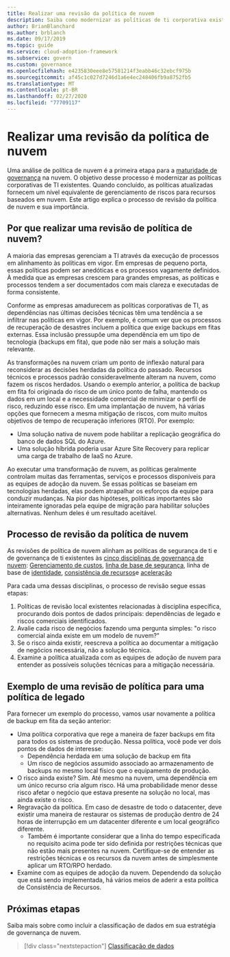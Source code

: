 ```yaml
---
title: Realizar uma revisão da política de nuvem
description: Saiba como modernizar as políticas de ti corporativa existentes para fornecer um nível equivalente de gerenciamento de riscos para recursos baseados em nuvem.
author: BrianBlanchard
ms.author: brblanch
ms.date: 09/17/2019
ms.topic: guide
ms.service: cloud-adoption-framework
ms.subservice: govern
ms.custom: governance
ms.openlocfilehash: e4235830eee8e57581214f3eabb46c32ebcf975b
ms.sourcegitcommit: af45c1c027d7246d1a6e4ec248406fb9a8752fb5
ms.translationtype: MT
ms.contentlocale: pt-BR
ms.lasthandoff: 02/27/2020
ms.locfileid: "77709117"
---
```

<!-- markdownlint-disable MD026 -->

# <a name="conduct-a-cloud-policy-review"></a>Realizar uma revisão da política de nuvem

Uma análise de política de nuvem é a primeira etapa para a [maturidade de governança](../index.md) na nuvem. O objetivo desse processo é modernizar as políticas corporativas de TI existentes. Quando concluído, as políticas atualizadas fornecem um nível equivalente de gerenciamento de riscos para recursos baseados em nuvem. Este artigo explica o processo de revisão da política de nuvem e sua importância.

## <a name="why-perform-a-cloud-policy-review"></a>Por que realizar uma revisão de política de nuvem?

A maioria das empresas gerenciam a TI através da execução de processos em alinhamento às políticas em vigor. Em empresas de pequeno porta, essas políticas podem ser anedóticas e os processos vagamente definidos. À medida que as empresas crescem para grandes empresas, as políticas e processos tendem a ser documentados com mais clareza e executadas de forma consistente.

Conforme as empresas amadurecem as políticas corporativas de TI, as dependências nas últimas decisões técnicas têm uma tendência a se infiltrar nas políticas em vigor. Por exemplo, é comum ver que os processos de recuperação de desastres incluem a política que exige backups em fitas externas. Essa inclusão pressupõe uma dependência em um tipo de tecnologia (backups em fita), que pode não ser mais a solução mais relevante.

As transformações na nuvem criam um ponto de inflexão natural para reconsiderar as decisões herdadas da política do passado. Recursos técnicos e processos padrão consideravelmente alteram na nuvem, como fazem os riscos herdados. Usando o exemplo anterior, a política de backup em fita foi originada do risco de um único ponto de falha, mantendo os dados em um local e a necessidade comercial de minimizar o perfil de risco, reduzindo esse risco. Em uma implantação de nuvem, há várias opções que fornecem a mesma mitigação de riscos, com muito muitos objetivos de tempo de recuperação inferiores (RTO). Por exemplo:

- Uma solução nativa de nuvem pode habilitar a replicação geográfica do banco de dados SQL do Azure.
- Uma solução híbrida poderia usar Azure Site Recovery para replicar uma carga de trabalho de IaaS no Azure.

Ao executar uma transformação de nuvem, as políticas geralmente controlam muitas das ferramentas, serviços e processos disponíveis para as equipes de adoção da nuvem. Se essas políticas se baseiam em tecnologias herdadas, elas podem atrapalhar os esforços da equipe para conduzir mudanças. Na pior das hipóteses, políticas importantes são inteiramente ignoradas pela equipe de migração para habilitar soluções alternativas. Nenhum deles é um resultado aceitável.

## <a name="the-cloud-policy-review-process"></a>Processo de revisão da política de nuvem

As revisões de política de nuvem alinham as políticas de segurança de ti e de governança de ti existentes às [cinco disciplinas de governança de nuvem](../index.md): [Gerenciamento de custos](../cost-management/index.md), [linha de base de segurança](../security-baseline/index.md), linha de base de [identidade](../identity-baseline/index.md), [consistência de recursos](../resource-consistency/index.md)e [aceleração](../deployment-acceleration/index.md)

Para cada uma dessas disciplinas, o processo de revisão segue essas etapas:

1. Políticas de revisão local existentes relacionadas à disciplina específica, procurando dois pontos de dados principais: dependências de legado e riscos comerciais identificados.
2. Avalie cada risco de negócios fazendo uma pergunta simples: "o risco comercial ainda existe em um modelo de nuvem?"
3. Se o risco ainda existir, reescreva a política ao documentar a mitigação de negócios necessária, não a solução técnica.
4. Examine a política atualizada com as equipes de adoção de nuvem para entender as possíveis soluções técnicas para a mitigação necessária.

## <a name="example-of-a-policy-review-for-a-legacy-policy"></a>Exemplo de uma revisão de política para uma política de legado

Para fornecer um exemplo do processo, vamos usar novamente a política de backup em fita da seção anterior:

- Uma política corporativa que rege a maneira de fazer backups em fita para todos os sistemas de produção. Nessa política, você pode ver dois pontos de dados de interesse:
  - Dependência herdada em uma solução de backup em fita
  - Um risco de negócios assumido associado ao armazenamento de backups no mesmo local físico que o equipamento de produção.
- O risco ainda existe? Sim. Até mesmo na nuvem, uma dependência em um único recurso cria algum risco. Há uma probabilidade menor desse risco afetar o negócio que estava presente na solução no local, mas ainda existe o risco.
- Regravação da política. Em caso de desastre de todo o datacenter, deve existir uma maneira de restaurar os sistemas de produção dentro de 24 horas de interrupção em um datacenter diferente e um local geográfico diferente.
  - Também é importante considerar que a linha do tempo especificada no requisito acima pode ter sido definida por restrições técnicas que não estão mais presentes na nuvem. Certifique-se de entender as restrições técnicas e os recursos da nuvem antes de simplesmente aplicar um RTO/RPO herdado.
- Examine com as equipes de adoção da nuvem. Dependendo da solução que está sendo implementada, há vários meios de aderir a esta política de Consistência de Recursos.

## <a name="next-steps"></a>Próximas etapas

Saiba mais sobre como incluir a classificação de dados em sua estratégia de governança de nuvem.

> [!div class="nextstepaction"]
> [Classificação de dados](./data-classification.md)
